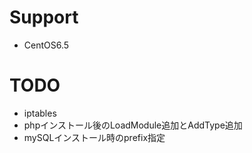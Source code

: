 # Support
* CentOS6.5

# TODO
* iptables
* phpインストール後のLoadModule追加とAddType追加
* mySQLインストール時のprefix指定
